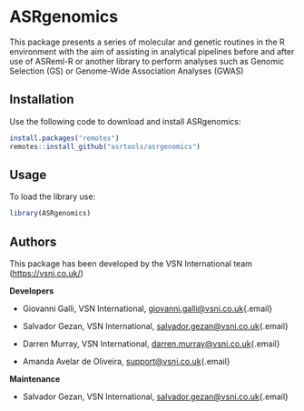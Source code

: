 # ASRgenomics

This package presents a series of molecular and genetic routines in the R environment with the aim of assisting in analytical pipelines before and after use of ASReml-R or another library to perform analyses such as Genomic Selection (GS) or Genome-Wide Association Analyses (GWAS)

## Installation

Use the following code to download and install ASRgenomics:

``` r
install.packages("remotes")
remotes::install_github("asrtools/asrgenomics")
```

## Usage

To load the library use:

``` r
library(ASRgenomics)
```

## Authors

This package has been developed by the VSN International team (<https://vsni.co.uk/>)

**Developers**

-   Giovanni Galli, VSN International, [giovanni.galli\@vsni.co.uk](mailto:giovanni.galli@vsni.co.uk){.email}

-   Salvador Gezan, VSN International, [salvador.gezan\@vsni.co.uk](mailto:salvador.gezan@vsni.co.uk){.email}

-   Darren Murray, VSN International, [darren.murray\@vsni.co.uk](mailto:darren.murray@vsni.co.uk){.email}

-   Amanda Avelar de Oliveira, [support\@vsni.co.uk](mailto:support@vsni.co.uk){.email}

**Maintenance**

-   Salvador Gezan, VSN International, [salvador.gezan\@vsni.co.uk](mailto:salvador.gezan@vsni.co.uk){.email}
